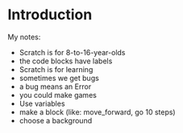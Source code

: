 # Introduction

My notes:
- Scratch is for 8-to-16-year-olds
- the code blocks have labels
- Scratch is for learning
- sometimes we get bugs
- a bug means an Error
- you could make games
- Use variables
- make a block (like: move_forward, go 10 steps)
- choose a background
